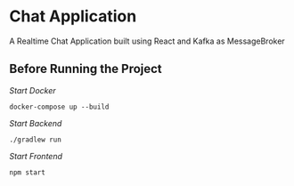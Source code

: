 # Chat Application
A Realtime Chat Application built using React and Kafka as MessageBroker




## Before Running the Project 

*Start Docker*
```shell script
docker-compose up --build
```

*Start Backend*
```
./gradlew run
```

*Start Frontend*
```
npm start
```



